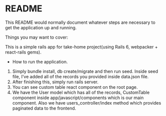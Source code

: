 # README

This README would normally document whatever steps are necessary to get the
application up and running.

Things you may want to cover:

This is a simple rails app for take-home project(using Rails 6, webpacker + react-rails gems).

* How to run the application.
1. Simply bundle install, db create/migrate and then run seed. Inside seed file, I've added all of the records you provided inside data.json file.
2. After finishing this, simply run rails server.
3. You can see custom table react component on the root page.
4. We have the User model which has all of the records, CustomTable component inside app/javascript/components which is our main component.
Also we have users_controller/index method which provides paginated data to the frontend.
